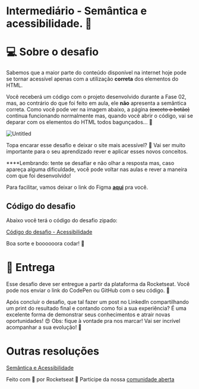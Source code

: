 # Intermediário - Semântica e acessibilidade. 💜

# 💻 Sobre o desafio

Sabemos que a maior parte do conteúdo disponível na internet hoje pode se tornar acessível apenas com a utilização **correta** dos elementos do HTML.

Você receberá um código com o projeto desenvolvido durante a Fase 02, mas, ao contrário do que foi feito em aula, ele **não** apresenta a semântica correta.
Como você pode ver na imagem abaixo, a página ~~(exceto o botão)~~ continua funcionando normalmente mas, quando você abrir o código, vai se deparar com os elementos do HTML todos bagunçados... **👀**

![Untitled](https://file.notion.so/f/f/08f749ff-d06d-49a8-a488-9846e081b224/18418cdb-7004-4d0b-a599-5cfac4c1ef22/Untitled.png?id=639ff5ff-afef-4964-a0b6-5845bce6a196&table=block&spaceId=08f749ff-d06d-49a8-a488-9846e081b224&expirationTimestamp=1709416800000&signature=sSJ6OBlWLE4cLwuT3NRccQ2Xn9NmP_evJb1zwq8dtf0&downloadName=Untitled.png)

Topa encarar esse desafio e deixar o site mais acessível? **💜**
Vai ser muito importante para o seu aprendizado rever e aplicar esses novos conceitos.

\*\*\*\*Lembrando: tente se desafiar e não olhar a resposta mas, caso apareça alguma dificuldade, você pode voltar nas aulas e rever a maneira com que foi desenvolvido!

Para facilitar, vamos deixar o link do Figma **[aqui](https://www.figma.com/file/rkDOHGPwwFtBNqEdHSuQPd/Projeto-02---Explorer?node-id=0%3A1)** pra você.

## Código do desafio

Abaixo você terá o código do desafio zipado:

[Código do desafio - Acessibilidade](https://s3-us-west-2.amazonaws.com/secure.notion-static.com/074e50c6-5bdf-4882-add6-b4443f3cd6d2/Untitled.zip)

Boa sorte e boooooora codar! **🚀**

# 📅 Entrega

Esse desafio deve ser entregue a partir da plataforma da Rocketseat.
Você pode nos enviar o link do CodePen ou GitHub com o seu código. 💜

Após concluir o desafio, que tal fazer um post no LinkedIn compartilhando um print do resultado final e contando como foi a sua experiência?
É uma excelente forma de demonstrar seus conhecimentos e atrair novas oportunidades! 😍
Obs: fique à vontade pra nos marcar! Vai ser incrível acompanhar a sua evolução! 💜

# Outras resoluções

[Semântica e Acessibilidade](https://efficient-sloth-d85.notion.site/Sem-ntica-e-Acessibilidade-f39b2ddcaa7a4ec4907cf23d15aec580)

Feito com 💜 por Rocketseat 👋 Participe da nossa [comunidade aberta](https://discord.gg/Ns86RQyVH8)
